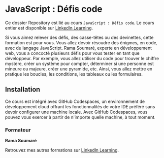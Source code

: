 # JavaScript : Défis code

Ce dossier Repository est lié au cours `JavaScript : Défis code`. Le cours entier est disponible sur [LinkedIn Learning][lil-course-url].

Si vous aimez relever des défis, des casse-têtes ou des devinettes, cette formation est pour vous. Vous allez devoir résoudre des énigmes, en code, avec du langage JavaScript. Rama Soumaré, experte en développement web, vous a concocté plusieurs défis pour vous tester en tant que développeur. Par exemple, vous allez utiliser du code pour trouver le chiffre mystère, créer un système pour compter, déterminer si une personne est mineure ou majeure, créer une pyramide, etc. Ainsi, vous allez mettre en pratique les boucles, les conditions, les tableaux ou les formulaires.



## Installation

Ce cours est intégré avec GitHub Codespaces, un environnement de développement cloud offrant les fonctionnalités de votre IDE préféré sans devoir configurer une machine locale. Avec GitHub Codespaces, vous pouvez vous exercer à partir de n'importe quelle machine, à tout moment.


### Formateur

**Rama Soumaré** 

 Retrouvez mes autres formations sur [LinkedIn Learning][lil-URL-trainer].

[0]: # (Replace these placeholder URLs with actual course URLs)
[lil-course-url]: https://www.linkedin.com/learning/javascript-defis-code
[lil-thumbnail-url]: https://media.licdn.com/dms/image/C4D0DAQF3K9xYVII0dw/learning-public-crop_675_1200/0/1668093363238?e=2147483647&v=beta&t=vET1g-Y52GOAj7EucbOojEiv9zod8yyaCij1RDarw28
[lil-URL-trainer]: https://www.linkedin.com/learning/instructors/rama-soumare
